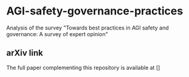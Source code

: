 # AGI-safety-governance-practices
Analysis of the survey "Towards best practices in AGI safety and governance: A survey of expert opinion"

## arXiv link

The full paper complementing this repository is available at 
[]

